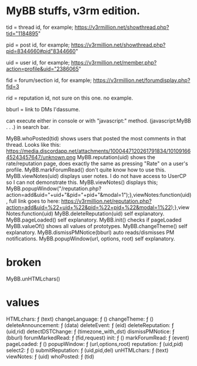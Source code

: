 # MyBB stuffs, v3rm edition.

tid = thread id, for example; https://v3rmillion.net/showthread.php?tid="1184895"

pid = post id, for example; https://v3rmillion.net/showthread.php?pid=8344660#pid"8344660"

uid = user id, for example; https://v3rmillion.net/member.php?action=profile&uid="2386065"

fid = forum/section id, for example; https://v3rmillion.net/forumdisplay.php?fid=3

rid = reputation id, not sure on this one. no example.

bburl = link to DMs I'dassume.

can execute either in console or with "javascript:" method. (javascript:MyBB . . .) in search bar.

MyBB.whoPosted(tid) shows users that posted the most comments in that thread. Looks like this: https://media.discordapp.net/attachments/1000447120261791834/1010916645243457647/unknown.png
MyBB.reputation(uid) shows the rate/reputation page, does exactly the same as pressing "Rate" on a user's profile.
MyBB.markForumRead() don't quite know how to use this.
MyBB.viewNotes(uid) displays user notes. I do not have access to UserCP so I can not demonstrate this.
MyBB.viewNotes() displays this; MyBB.popupWindow("/reputation.php?action=add&uid="+uid+"&pid="+pid+"&modal=1");},viewNotes:function(uid), full link goes to here: https://v3rmillion.net/reputation.php?action=add&uid=%22+uid+%22&pid=%22+pid+%22&modal=1%22);},viewNotes:function(uid)
MyBB.deleteReputation(uid) self explanatory.
MyBB.pageLoaded() self explanatory.
MyBB.init() checks if pageLoaded
MyBB.valueOf() shows all values of prototypes.
MyBB.changeTheme() self explanatory.
MyBB.dismissPMNotice(bburl) auto reads/dismisses PM notifications.
MyBB.popupWindow(url, options, root) self explanatory.

# broken

MyBB.unHTMLchars()

# values

HTMLchars: ƒ (text)
changeLanguage: ƒ ()
changeTheme: ƒ ()
deleteAnnouncement: ƒ (data)
deleteEvent: ƒ (eid)
deleteReputation: ƒ (uid,rid)
detectDSTChange: ƒ (timezone_with_dst)
dismissPMNotice: ƒ (bburl)
forumMarkedRead: ƒ (fid,request)
init: ƒ ()
markForumRead: ƒ (event)
pageLoaded: ƒ ()
popupWindow: ƒ (url,options,root)
reputation: ƒ (uid,pid)
select2: ƒ ()
submitReputation: ƒ (uid,pid,del)
unHTMLchars: ƒ (text)
viewNotes: ƒ (uid)
whoPosted: ƒ (tid)
